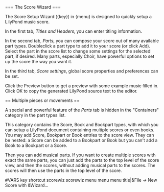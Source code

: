 === The Score Wizard ===
    
The Score Setup Wizard ({key}) in {menu} is designed
to quickly setup a LilyPond music score.

In the first tab, *Titles and Headers*, you can enter titling
information.

In the second tab, *Parts*, you can compose your score out of many
available part types.
Doubleclick a part type to add it to your score (or click Add).
Select the part in the score list to change some settings for the selected part,
if desired.
Many parts, especially Choir, have powerful options to set up the score the way
you want it.

In the third tab, *Score settings*, global score properties and
preferences can be set.

Click the Preview button to get a preview with some example music filled in.
Click OK to copy the generated LilyPond source text to the editor.

== Multiple pieces or movements ==

A special and powerful feature of the *Parts* tab is hidden in the 
"Containers" category in the part types list.

This category contains the Score, Book and Bookpart types, with which you
can setup a LilyPond document containing multiple scores or even books.
You may add Score, Bookpart or Book entries to the score view.
They can be nested: a Score can be added to a Bookpart or Book but you can't
add a Book to a Bookpart or a Score.

Then you can add musical parts.
If you want to create multiple scores with exact the same parts, you can just
add the parts to the top level of the score view, and then the scores, without
adding musical parts to the scores.
The scores will then use the parts in the top level of the score.

#VARS
key shortcut scorewiz scorewiz
menu menu menu title|&File -> New Score with &Wizard...
